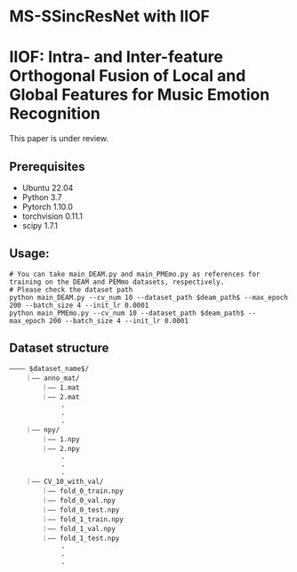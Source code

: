 # MS-SSincResNet with IIOF
# IIOF: Intra- and Inter-feature Orthogonal Fusion of Local and Global Features for Music Emotion Recognition
This paper is under review.

## Prerequisites
- Ubuntu 22.04
- Python 3.7
- Pytorch 1.10.0
- torchvision 0.11.1
- scipy 1.7.1

## Usage:
```
# You can take main_DEAM.py and main_PMEmo.py as references for training on the DEAM and PEMmo datasets, respectively.
# Please check the dataset path
python main_DEAM.py --cv_num 10 --dataset_path $deam_path$ --max_epoch 200 --batch_size 4 --init_lr 0.0001
python main_PMEmo.py --cv_num 10 --dataset_path $deam_path$ --max_epoch 200 --batch_size 4 --init_lr 0.0001
```
## Dataset structure
```
———— $dataset_name$/
    ｜—— anno_mat/
        ｜—— 1.mat
        ｜—— 2.mat
             .
             .
             .
    ｜—— npy/
        ｜—— 1.npy
        ｜—— 2.npy
             .
             .
             .
    ｜—— CV_10_with_val/
        ｜—— fold_0_train.npy
        ｜—— fold_0_val.npy
        ｜—— fold_0_test.npy
        ｜—— fold_1_train.npy
        ｜—— fold_1_val.npy
        ｜—— fold_1_test.npy
             .
             .
             .
 ```       
